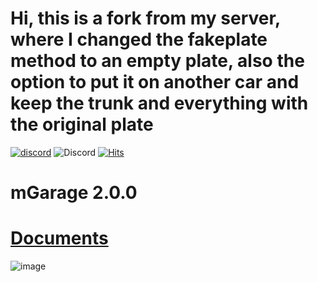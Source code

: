 # Hi, this is a fork from my server, where I changed the fakeplate method to an empty plate, also the option to put it on another car and keep the trunk and everything with the original plate
 
 
 
 [![discord](https://img.shields.io/badge/Join-Discord-blue?logo=discord&logoColor=white)](https://discord.gg/Vk7eY8xYV2)
 ![Discord](https://img.shields.io/discord/1048630711881568267?style=flat&label=Online%20Users)
[![Hits](https://hits.seeyoufarm.com/api/count/incr/badge.svg?url=https%3A%2F%2Fgithub.com%2FMono-94%2FmGarage&count_bg=%23E9A711&title_bg=%23232323&icon=&icon_color=%23E7E7E7&title=hits&edge_flat=false)](https://hits.seeyoufarm.com)
# 

# mGarage 2.0.0 

# [Documents](https://mono-94.github.io/mDocuments/docs/mGarage) 


![image](https://i.imgur.com/Y9RXYBH.png)



